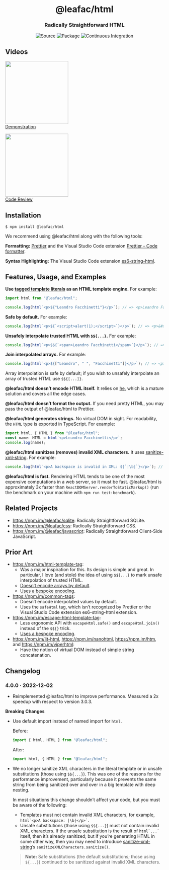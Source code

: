 <!--
- Currently, whether a substitution is safe is determined by the context (`${...}` vs `$${...}`). Consider introducing a notion of marking a substitution as safe in and of itself and bypassing escaping even when using `${...}`.
  - You can’t add custom properties to native values like strings, so it would have to be a wrapper, for example:
    ```javascript
    const example = new String("hello");
    example.htmlSafe = true;
  ```
  - As far as I remember, this is Ruby on Rail’s design.
  - Perhaps this is a bad idea, because having more than one to do things may lead to confusion and errors in people’s code.
-->

<h1 align="center">@leafac/html</h1>
<h3 align="center">Radically Straightforward HTML</h3>
<p align="center">
<a href="https://github.com/leafac/html"><img src="https://img.shields.io/badge/Source---" alt="Source"></a>
<a href="https://www.npmjs.com/package/@leafac/html"><img alt="Package" src="https://badge.fury.io/js/%40leafac%2Fhtml.svg"></a>
<a href="https://github.com/leafac/html/actions"><img src="https://github.com/leafac/html/workflows/.github/workflows/main.yml/badge.svg" alt="Continuous Integration"></a>
</p>

## Videos

[<img src="https://img.youtube.com/vi/em3x-HbtCag/0.jpg" width="200" /><br />Demonstration](https://youtu.be/em3x-HbtCag)

[<img src="https://img.youtube.com/vi/UPNNLrXlnfw/0.jpg" width="200" /><br />Code Review](https://youtu.be/UPNNLrXlnfw)

## Installation

```console
$ npm install @leafac/html
```

We recommend using @leafac/html along with the following tools:

**Formatting:** [Prettier](https://prettier.io) and the Visual Studio Code extension [Prettier - Code formatter](https://marketplace.visualstudio.com/items?itemName=esbenp.prettier-vscode).

**Syntax Highlighting:** The Visual Studio Code extension [es6-string-html](https://marketplace.visualstudio.com/items?itemName=Tobermory.es6-string-html).

## Features, Usage, and Examples

**Use [tagged template literals](https://developer.mozilla.org/en-US/docs/Web/JavaScript/Reference/Template_literals#tagged_templates) as an HTML template engine.** For example:

```typescript
import html from "@leafac/html";

console.log(html`<p>${"Leandro Facchinetti"}</p>`); // => <p>Leandro Facchinetti</p>
```

**Safe by default.** For example:

```typescript
console.log(html`<p>${`<script>alert(1);</script>`}</p>`); // => <p>&#x3C;script&#x3E;alert(1);&#x3C;/script&#x3E;</p>
```

**Unsafely interpolate trusted HTML with `$${...}`.** For example:

```typescript
console.log(html`<p>$${`<span>Leandro Facchinetti</span>`}</p>`); // => <p><span>Leandro Facchinetti</span></p>
```

**Join interpolated arrays.** For example:

```typescript
console.log(html`<p>${["Leandro", " ", "Facchinetti"]}</p>`); // => <p>Leandro Facchinetti</p>
```

Array interpolation is safe by default; if you wish to unsafely interpolate an array of trusted HTML use `$${[...]}`.

**@leafac/html doesn’t encode HTML itself.** It relies on [he](https://npm.im/he), which is a mature solution and covers all the edge cases.

**@leafac/html doesn’t format the output.** If you need pretty HTML, you may pass the output of @leafac/html to Prettier.

**@leafac/html generates strings.** No virtual DOM in sight. For readability, the `HTML` type is exported in TypeScript. For example:

```typescript
import html, { HTML } from "@leafac/html";
const name: HTML = html`<p>Leandro Facchinetti</p>`;
console.log(name);
```

**@leafac/html sanitizes (removes) invalid XML characters.** It uses [sanitize-xml-string](https://npm.im/sanitize-xml-string). For example:

<!-- prettier-ignore -->
```typescript
console.log(html`<p>A backspace is invalid in XML: ${`|\b|`}</p>`); // => <p>A backspace is invalid in XML: ||</p>
```

**@leafac/html is fast.** Rendering HTML tends to be one of the most expensive computations in a web server, so it must be fast. @leafac/html is approximately 3x faster than `ReactDOMServer.renderToStaticMarkup()` (run the benchmark on your machine with `npm run test:benchmark`).

## Related Projects

- <https://npm.im/@leafac/sqlite>: Radically Straightforward SQLite.
- <https://npm.im/@leafac/css>: Radically Straightforward CSS.
- <https://npm.im/@leafac/javascript>: Radically Straightforward Client-Side JavaScript.

## Prior Art

- <https://npm.im/html-template-tag>:
  - Was a major inspiration for this. Its design is simple and great. In particular, I love (and stole) the idea of using `$${...}` to mark unsafe interpolation of trusted HTML.
  - [Doesn’t encode arrays by default](https://github.com/AntonioVdlC/html-template-tag/issues/10).
  - [Uses a bespoke encoding](https://github.com/AntonioVdlC/html-template-tag/blob/b6a5eee92a4625c93de5cc9c3446cd3ca79e9b3c/src/index.js#L3).
- <https://npm.im/common-tags>:
  - Doesn’t encode interpolated values by default.
  - Uses the `safeHtml` tag, which isn’t recognized by Prettier or the Visual Studio Code extension es6-string-html extension.
- <https://npm.im/escape-html-template-tag>:
  - Less ergonomic API with `escapeHtml.safe()` and `escapeHtml.join()` instead of the `$${}` trick.
  - [Uses a bespoke encoding](https://github.com/Janpot/escape-html-template-tag/blob/14ab388646b9b930ea68a46b0a9c8314d65b388a/index.mjs#L1-L10).
- <https://npm.im/lit-html>, <https://npm.im/nanohtml>, <https://npm.im/htm>, and <https://npm.im/viperhtml>:
  - Have the notion of virtual DOM instead of simple string concatenation.

## Changelog

### 4.0.0 · 2022-12-02

- Reimplemented @leafac/html to improve performance. Measured a 2x speedup with respect to version 3.0.3.

**Breaking Changes**

- Use default import instead of named import for `html`.

  Before:

  ```javascript
  import { html, HTML } from "@leafac/html";
  ```

  After:

  ```javascript
  import html, { HTML } from "@leafac/html";
  ```

- We no longer sanitize XML characters in the literal template or in unsafe substitutions (those using `$${...}`). This was one of the reasons for the performance improvement, particularly because it prevents the same string from being sanitized over and over in a big template with deep nesting.

  In most situations this change shouldn’t affect your code, but you must be aware of the following:

  - Templates must not contain invalid XML characters, for example, `` html`<p>A backspace: |\b|</p>` ``.
  - Unsafe substitutions (those using `$${...}`) must not contain invalid XML characters. If the unsafe substitution is the result of `` html`...` `` itself, then it’s already sanitized; but if you’re generating HTML in some other way, then you may need to introduce [sanitize-xml-string](https://npm.im/sanitize-xml-string)’s `sanitizeXMLCharacters.sanitize()`.

  > **Note:** Safe substitutions (the default substitutions; those using `${...}`) continued to be sanitized against invalid XML characters.
